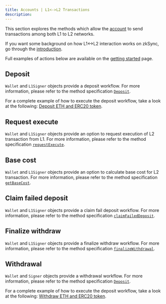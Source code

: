 ```yaml
---
title: Accounts | L1<->L2 Transactions
description:
---
```


This section explores the methods which allow the
[account](/sdk/js/ethers/v6/accounts) to send transactions among both L1 to L2 networks.

If you want some background on how L1<->L2 interaction works on zkSync, go through the
[introduction](https://docs.zksync.io/build/developer-reference/l1-l2-interop.html).

Full examples of actions below are available on the [getting started](/sdk/js/ethers/v6/getting-started) page.

## Deposit

`Wallet` and `L1Signer` objects provide a deposit workflow.
For more information, please refer to the method specification [`Deposit`](/sdk/js/ethers/v6/accounts#deposit).

For a complete example of how to execute the deposit workflow, take a look at the following:
[Deposit ETH and ERC20 token](https://github.com/zksync-sdk/zksync2-examples/blob/main/js/src/01_deposit.ts).

## Request execute

`Wallet` and `L1Signer` objects provide an option to request execution of L2 transaction from L1. For more information,
please refer to the method specification [`requestExecute`](/sdk/js/ethers/v6/accounts#requestexecute).

## Base cost

`Wallet` and `L1Signer` objects provide an option to calculate base cost for L2 transaction. For more information,
please refer to the method specification [`getBaseCost`](/sdk/js/ethers/v6/accounts#getbasecost).

## Claim failed deposit

`Wallet` and `L1Signer` objects provide a claim fail deposit workflow. For more information,
please refer to the method specification [`claimFailedDeposit`](/sdk/js/ethers/v6/accounts#claimfaileddeposit).

## Finalize withdraw

`Wallet` and `L1Signer` objects provide a finalize withdraw workflow. For more information,
please refer to the method specification [`finalizeWithdrawal`](/sdk/js/ethers/v6/accounts#finalizewithdrawal).

## Withdrawal

`Wallet` and `Signer` objects provide a withdrawal workflow. For more information,
please refer to the method specification [`Deposit`](/sdk/js/ethers/v6/accounts#deposit).

For a complete example of how to execute the deposit workflow, take a look at the following:
[Withdraw ETH and ERC20 token](https://github.com/zksync-sdk/zksync2-examples/blob/main/js/src/04_withdraw.ts).
